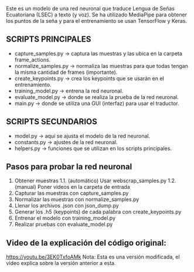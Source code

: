 Este es un modelo de una red neuronal que traduce Lengua de Señas Ecuatoriana (LSEC) a texto (y voz). Se ha utilizado MediaPipe para obtener los puntos de la seña y para el entrenamiento se usan TensorFlow y Keras.

## SCRIPTS PRINCIPALES
- capture_samples.py → captura las muestras y las ubica en la carpeta frame_actions.
- normalize_samples.py → normaliza las muestras para que todas tengan la misma cantidad de frames (importante).
- create_keypoints.py → crea los keypoints que se usarán en el entrenamiento.
- training_model.py → entrena la red neuronal.
- evaluate_model.py → donde se realiza la prueba de la red neuronal.
- main.py → donde se utiliza una GUI (interfaz) para usar el traductor.

## SCRIPTS SECUNDARIOS
- model.py → aquí se ajusta el modelo de la red neuronal.
- constants.py → ajustes de la red neuronal.
- helpers.py → funciones que se utilizan en los scripts principales.

## Pasos para probar la red neuronal
1. Obtener muestras
   1.1. (automático) Usar webscrap_samples.py
   1.2. (manual) Poner videos en la carpeta de entrada
3. Capturar las muestras con capture_samples.py
4. Normalizar las muestras con normalize_samples.py
5. Llenar los archivos .json con json_dump.py
6. Generar los .h5 (keypoints) de cada palabra con create_keypoints.py
7. Entrenar el modelo con training_model.py
8. Realizar pruebas con evaluate_model.py

## Video de la explicación del código original:
https://youtu.be/3EK0TxfoAMk
Nota: Esta es una versión modificada, el video explica sobre la versión anterior a esta.
